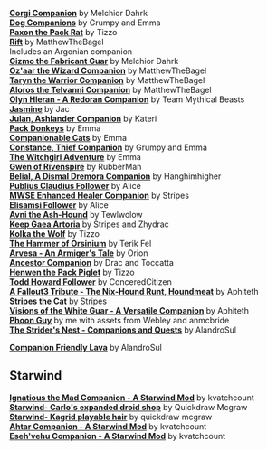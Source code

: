 [**Corgi Companion**](https://www.nexusmods.com/morrowind/mods/43985) by Melchior Dahrk  
[**Dog Companions**](http://lovkullen.net/Emma/DOGGY.htm) by Grumpy and Emma  
[**Paxon the Pack Rat**](https://www.nexusmods.com/morrowind/mods/45669) by Tizzo  
[**Rift**](https://www.nexusmods.com/morrowind/mods/44107) by MatthewTheBagel  
Includes an Argonian companion  
[**Gizmo the Fabricant Guar**](https://www.nexusmods.com/morrowind/mods/46587) by Melchior Dahrk  
[**Oz'aar the Wizard Companion**](https://www.nexusmods.com/morrowind/mods/44093) by MatthewTheBagel  
[**Taryn the Warrior Companion**](https://www.nexusmods.com/morrowind/mods/44087) by MatthewTheBagel  
[**Aloros the Telvanni Companion**](https://www.nexusmods.com/morrowind/mods/44069) by MatthewTheBagel  
[**Olyn Hleran - A Redoran Companion**](https://www.nexusmods.com/morrowind/mods/45197) by Team Mythical Beasts  
[**Jasmine**](https://www.nexusmods.com/morrowind/mods/43336) by Jac  
[**Julan, Ashlander Companion**](http://lovkullen.net/Emma/Kateri.htm) by Kateri  
[**Pack Donkeys**](http://lovkullen.net/Emma/Donkey.htm) by Emma  
[**Companionable Cats**](http://lovkullen.net/Emma/cats.htm) by Emma  
[**Constance, Thief Companion**](http://lovkullen.net/Emma/Constance.htm) by Grumpy and Emma  
[**The Witchgirl Adventure**](http://lovkullen.net/Emma/witchgirl.htm) by Emma  
[**Gwen of Rivenspire**](https://www.nexusmods.com/morrowind/mods/46960) by RubberMan   
[**Belial, A Dismal Dremora Companion**](https://www.nexusmods.com/morrowind/mods/44341) by Hanghimhigher  
[**Publius Claudius Follower**](https://www.nexusmods.com/morrowind/mods/46645) by Alice    
[**MWSE Enhanced Healer Companion**](https://www.nexusmods.com/morrowind/mods/48678) by Stripes  
[**Elisamsi Follower**](https://www.nexusmods.com/morrowind/mods/49326) by Alice  
[**Avni the Ash-Hound**](https://www.nexusmods.com/morrowind/mods/49521) by Tewlwolow  
[**Keep Gaea Artoria**](https://www.nexusmods.com/morrowind/mods/49533) by Stripes and Zhydrac  
[**Kolka the Wolf**](https://www.nexusmods.com/morrowind/mods/49765) by Tizzo  
[**The Hammer of Orsinium**](https://www.nexusmods.com/morrowind/mods/50027) by Terik Fel  
[**Arvesa - An Armiger's Tale**](https://www.nexusmods.com/morrowind/mods/50306) by Orion  
[**Ancestor Companion**](https://www.nexusmods.com/morrowind/mods/50395) by Drac and Toccatta  
[**Henwen the Pack Piglet**](https://www.nexusmods.com/morrowind/mods/50423) by Tizzo  
[**Todd Howard Follower**](https://www.nexusmods.com/morrowind/mods/50691) by ConceredCitizen  
[**A Fallout3 Tribute - The Nix-Hound Runt, Houndmeat**](https://www.nexusmods.com/morrowind/mods/50889) by Aphiteth  
[**Stripes the Cat**](https://www.nexusmods.com/morrowind/mods/51086) by Stripes  
[**Visions of the White Guar - A Versatile Companion**](https://www.nexusmods.com/morrowind/mods/51500) by Aphiteth  
[**Phoon Guy**](https://www.nexusmods.com/morrowind/mods/51549) by me with assets from Webley and anmcbride  
[**The Strider's Nest - Companions and Quests**](https://www.nexusmods.com/morrowind/mods/51579) by AlandroSul  

[**Companion Friendly Lava**](https://www.nexusmods.com/morrowind/mods/50890) by AlandroSul  

## Starwind 
[**Ignatious the Mad Companion - A Starwind Mod**](https://www.nexusmods.com/morrowind/mods/50960) by kvatchcount  
[**Starwind- Carlo's expanded droid shop**](https://www.nexusmods.com/morrowind/mods/50985) by Quickdraw Mcgraw  
[**Starwind- Kagrid playable hair**](https://www.nexusmods.com/morrowind/mods/50994) by quickdraw mcgraw  
[**Ahtar Companion - A Starwind Mod**](https://www.nexusmods.com/morrowind/mods/51036) by kvatchcount  
[**Eseh'vehu Companion - A Starwind Mod**](https://www.nexusmods.com/morrowind/mods/51100) by kvatchcount  
